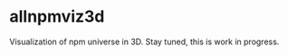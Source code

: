 allnpmviz3d
===========

Visualization of npm universe in 3D. Stay tuned, this is work in progress. 
